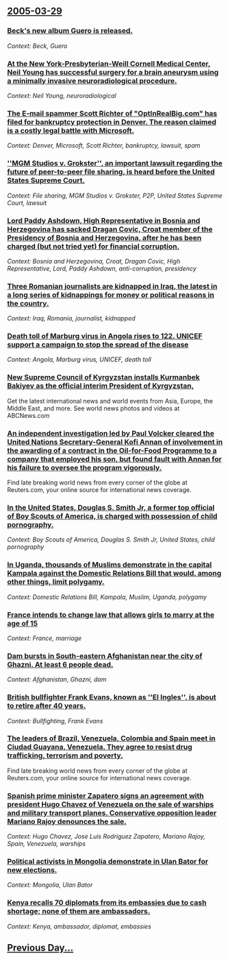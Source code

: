 ## [2005-03-29](/news/2005/03/29/index.md)

### [ Beck's new album Guero is released.](/news/2005/03/29/beck-s-new-album-guero-is-released.md)
_Context: Beck, Guero_

### [ At the New York-Presbyterian-Weill Cornell Medical Center, Neil Young has successful surgery for a brain aneurysm using a minimally invasive neuroradiological procedure. ](/news/2005/03/29/at-the-new-york-presbyterian-weill-cornell-medical-center-neil-young-has-successful-surgery-for-a-brain-aneurysm-using-a-minimally-invasiv.md)
_Context: Neil Young, neuroradiological_

### [ The E-mail spammer Scott Richter of "OptInRealBig.com" has filed for bankruptcy protection in Denver. The reason claimed is a costly legal battle with Microsoft. ](/news/2005/03/29/the-e-mail-spammer-scott-richter-of-optinrealbig-com-has-filed-for-bankruptcy-protection-in-denver-the-reason-claimed-is-a-costly-legal.md)
_Context: Denver, Microsoft, Scott Richter, bankruptcy, lawsuit, spam_

### [ ''MGM Studios v. Grokster'', an important lawsuit regarding the future of peer-to-peer file sharing, is heard before the United States Supreme Court. ](/news/2005/03/29/mgm-studios-v-grokster-an-important-lawsuit-regarding-the-future-of-peer-to-peer-file-sharing-is-heard-before-the-united-states-supr.md)
_Context: File sharing, MGM Studios v. Grokster, P2P, United States Supreme Court, lawsuit_

### [ Lord Paddy Ashdown, High Representative in Bosnia and Herzegovina has sacked Dragan Covic, Croat member of the Presidency of Bosnia and Herzegovina, after he has been charged (but not tried yet) for financial corruption. ](/news/2005/03/29/lord-paddy-ashdown-high-representative-in-bosnia-and-herzegovina-has-sacked-dragan-aovia-croat-member-of-the-presidency-of-bosnia-and-h.md)
_Context: Bosnia and Herzegovina, Croat, Dragan Covic, High Representative, Lord, Paddy Ashdown, anti-corruption, presidency_

### [ Three Romanian journalists are kidnapped in Iraq, the latest in a long series of kidnappings for money or political reasons in the country. ](/news/2005/03/29/three-romanian-journalists-are-kidnapped-in-iraq-the-latest-in-a-long-series-of-kidnappings-for-money-or-political-reasons-in-the-country.md)
_Context: Iraq, Romania, journalist, kidnapped_

### [ Death toll of Marburg virus in Angola rises to 122. UNICEF support a campaign to stop the spread of the disease ](/news/2005/03/29/death-toll-of-marburg-virus-in-angola-rises-to-122-unicef-support-a-campaign-to-stop-the-spread-of-the-disease.md)
_Context: Angola, Marburg virus, UNICEF, death toll_

### [ New Supreme Council of Kyrgyzstan installs Kurmanbek Bakiyev as the official interim President of Kyrgyzstan, ](/news/2005/03/29/new-supreme-council-of-kyrgyzstan-installs-kurmanbek-bakiyev-as-the-official-interim-president-of-kyrgyzstan.md)
Get the latest international news and world events from Asia, Europe, the Middle East, and more. See world news photos and videos at ABCNews.com

### [ An independent investigation led by Paul Volcker cleared the United Nations Secretary-General Kofi Annan of involvement in the awarding of a contract in the Oil-for-Food Programme to a company that employed his son, but found fault with Annan for his failure to oversee the program vigorously. ](/news/2005/03/29/an-independent-investigation-led-by-paul-volcker-cleared-the-united-nations-secretary-general-kofi-annan-of-involvement-in-the-awarding-of.md)
Find late breaking world news from every corner of the globe at Reuters.com, your online source for international news coverage.

### [ In the United States, Douglas S. Smith Jr, a former top official of Boy Scouts of America, is charged with possession of child pornography. ](/news/2005/03/29/in-the-united-states-douglas-s-smith-jr-a-former-top-official-of-boy-scouts-of-america-is-charged-with-possession-of-child-pornography.md)
_Context: Boy Scouts of America, Douglas S. Smith Jr, United States, child pornography_

### [ In Uganda, thousands of Muslims demonstrate in the capital Kampala against the Domestic Relations Bill that would, among other things, limit polygamy. ](/news/2005/03/29/in-uganda-thousands-of-muslims-demonstrate-in-the-capital-kampala-against-the-domestic-relations-bill-that-would-among-other-things-limi.md)
_Context: Domestic Relations Bill, Kampala, Muslim, Uganda, polygamy_

### [ France intends to change law that allows girls to marry at the age of 15  ](/news/2005/03/29/france-intends-to-change-law-that-allows-girls-to-marry-at-the-age-of-15.md)
_Context: France, marriage_

### [ Dam bursts in South-eastern Afghanistan near the city of Ghazni. At least 6 people dead. ](/news/2005/03/29/dam-bursts-in-south-eastern-afghanistan-near-the-city-of-ghazni-at-least-6-people-dead.md)
_Context: Afghanistan, Ghazni, dam_

### [ British bullfighter Frank Evans, known as ''El Ingles'', is about to retire after 40 years. ](/news/2005/03/29/british-bullfighter-frank-evans-known-as-el-ingla-c-s-is-about-to-retire-after-40-years.md)
_Context: Bullfighting, Frank Evans_

### [ The leaders of Brazil, Venezuela, Colombia and Spain meet in Ciudad Guayana, Venezuela. They agree to resist drug trafficking, terrorism and poverty. ](/news/2005/03/29/the-leaders-of-brazil-venezuela-colombia-and-spain-meet-in-ciudad-guayana-venezuela-they-agree-to-resist-drug-trafficking-terrorism-an.md)
Find late breaking world news from every corner of the globe at Reuters.com, your online source for international news coverage.

### [ Spanish prime minister Zapatero signs an agreement with president Hugo Chavez of Venezuela on the sale of warships and military transport planes. Conservative opposition leader Mariano Rajoy denounces the sale. ](/news/2005/03/29/spanish-prime-minister-zapatero-signs-an-agreement-with-president-hugo-cha-vez-of-venezuela-on-the-sale-of-warships-and-military-transport.md)
_Context: Hugo Chavez, Jose Luis Rodriguez Zapatero, Mariano Rajoy, Spain, Venezuela, warships_

### [ Political activists in Mongolia demonstrate in Ulan Bator for new elections. ](/news/2005/03/29/political-activists-in-mongolia-demonstrate-in-ulan-bator-for-new-elections.md)
_Context: Mongolia, Ulan Bator_

### [ Kenya recalls 70 diplomats from its embassies due to cash shortage; none of them are ambassadors. ](/news/2005/03/29/kenya-recalls-70-diplomats-from-its-embassies-due-to-cash-shortage-none-of-them-are-ambassadors.md)
_Context: Kenya, ambassador, diplomat, embassies_

## [Previous Day...](/news/2005/03/28/index.md)

